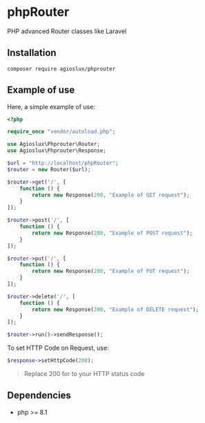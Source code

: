 # phpRouter

PHP advanced Router classes like Laravel

## Installation

```shell
composer require agioslux/phprouter
```

## Example of use

Here, a simple example of use:

```php
<?php

require_once "vendor/autoload.php";

use Agioslux\Phprouter\Router;
use Agioslux\Phprouter\Response;

$url = "http://localhost/phpRouter";
$router = new Router($url);

$router->get('/', [
	function () {
		return new Response(200, "Example of GET request");
	}
]);

$router->post('/', [
	function () {
		return new Response(200, "Example of POST request");
	}
]);

$router->put('/', [
	function () {
		return new Response(200, "Example of PUT request");
	}
]);

$router->delete('/', [
	function () {
		return new Response(200, "Example of DELETE request");
	}
]);

$router->run()->sendResponse();
```

To  set HTTP Code on Request, use:

```php
$response->setHttpCode(200);
```

> Replace 200 for to your HTTP status code

## Dependencies

* php >= 8.1
